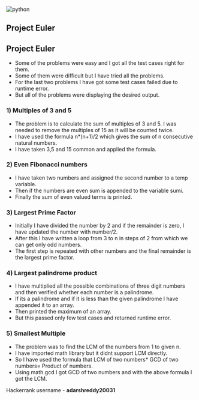 ![python](https://img.shields.io/badge/-Python-blue)
## Project Euler


## Project Euler

* Some of the problems were easy and I got all the test cases right for them.
* Some of them were difficult but I have tried all the problems.
* For the last two problems I have got some test cases failed due to runtime error.
* But all of the problems were displaying the desired output.

### 1) Multiples of 3 and 5

* The problem is to calculate the sum of multiples of 3 and 5. I was needed to remove the multiples of 15 as it will be counted twice.
* I have used the formula n*(n+1)/2 which gives the sum of n consecutive natural numbers.
* I have taken 3,5 and 15 common and applied the formula.

### 2) Even Fibonacci numbers

* I have taken two numbers and assigned the second number to a temp variable.
* Then if the numbers are even sum is appended to the variable sumi.
* Finally the sum of even valued terms is printed.


### 3) Largest Prime Factor


* Initially I have divided the number by 2 and if the remainder is zero, I have updated the number with number/2.
* After this I have written a loop from 3 to n in steps of 2 from which we can get only odd numbers.
* The first step is repeated with other numbers and the final remainder is the largest prime factor.

### 4) Largest palindrome product

* I have multiplied all the possible combinations of three digit numbers and then verified whether each number is a palindrome.
* If its a palindrome and if it is less than the given palindrome I have appended it to an array.
* Then printed the maximum of an array.
* But this passed only few test cases and returned runtime error.


### 5) Smallest Multiple

* The problem was to find the LCM of the numbers from 1 to given n.
* I have imported math library but it didnt support LCM directly.
* So I have used the formula that LCM of two numbers* GCD of two numbers= Product of numbers.
* Using math.gcd I got GCD of two numbers and with the above formula I got the LCM.

 Hackerrank username - **adarshreddy20031**
